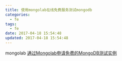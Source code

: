 ```yaml
---
title: 使用mongolab在线免费服务测试mongodb
categories:
  - fe
tags:
  - fe
date: 2017-04-18 15:54:48
updated: 2017-04-18 15:54:48
---
```


mongolab [通过Mongolab申请免费的MongoDB测试实例](http://www.tuicool.com/articles/3eIJj2j)